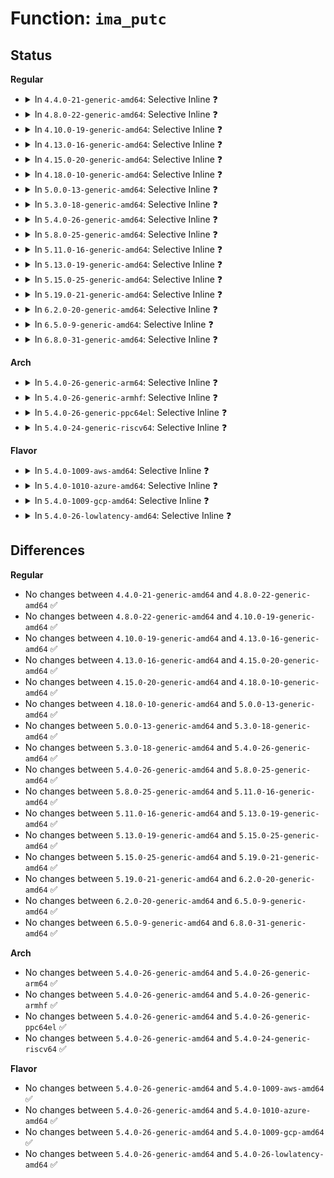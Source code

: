 # Function: <code>ima_putc</code>

## Status
<b>Regular</b>
<ul>
<li>
<details>
<summary>In <code>4.4.0-21-generic-amd64</code>: Selective Inline ❓</summary>

```c
void ima_putc(struct seq_file * m, void * data, int datalen)
```

```json
{
  "name": "ima_putc",
  "collision_type": "Unique Global",
  "inline_type": "Selective",
  "funcs": [
    {
      "addr": 18446744071582608769,
      "name": "ima_putc",
      "external": true,
      "loc": "security/integrity/ima/ima_fs.c:102",
      "file": "security/integrity/ima/ima_fs.c",
      "inline": "not declared, inlined",
      "caller_inline": [
        "security/integrity/ima/ima_fs.c:ima_measurements_show",
        "security/integrity/ima/ima_fs.c:ima_measurements_show",
        "security/integrity/ima/ima_fs.c:ima_measurements_show",
        "security/integrity/ima/ima_fs.c:ima_measurements_show",
        "security/integrity/ima/ima_fs.c:ima_measurements_show"
      ],
      "caller_func": []
    }
  ],
  "symbols": [
    {
      "addr": 18446744071582609504,
      "name": "ima_putc",
      "section": ".text",
      "bind": "STB_GLOBAL",
      "size": 60
    }
  ]
}
```
</details>
</li>
<li>
<details>
<summary>In <code>4.8.0-22-generic-amd64</code>: Selective Inline ❓</summary>

```c
void ima_putc(struct seq_file * m, void * data, int datalen)
```

```json
{
  "name": "ima_putc",
  "collision_type": "Unique Global",
  "inline_type": "Selective",
  "funcs": [
    {
      "addr": 18446744071582854701,
      "name": "ima_putc",
      "external": true,
      "loc": "security/integrity/ima/ima_fs.c:105",
      "file": "security/integrity/ima/ima_fs.c",
      "inline": "not declared, inlined",
      "caller_inline": [
        "security/integrity/ima/ima_fs.c:ima_measurements_show",
        "security/integrity/ima/ima_fs.c:ima_measurements_show",
        "security/integrity/ima/ima_fs.c:ima_measurements_show",
        "security/integrity/ima/ima_fs.c:ima_measurements_show",
        "security/integrity/ima/ima_fs.c:ima_measurements_show"
      ],
      "caller_func": []
    }
  ],
  "symbols": [
    {
      "addr": 18446744071582855328,
      "name": "ima_putc",
      "section": ".text",
      "bind": "STB_GLOBAL",
      "size": 60
    }
  ]
}
```
</details>
</li>
<li>
<details>
<summary>In <code>4.10.0-19-generic-amd64</code>: Selective Inline ❓</summary>

```c
void ima_putc(struct seq_file * m, void * data, int datalen)
```

```json
{
  "name": "ima_putc",
  "collision_type": "Unique Global",
  "inline_type": "Selective",
  "funcs": [
    {
      "addr": 18446744071582949311,
      "name": "ima_putc",
      "external": true,
      "loc": "security/integrity/ima/ima_fs.c:115",
      "file": "security/integrity/ima/ima_fs.c",
      "inline": "not declared, inlined",
      "caller_inline": [
        "security/integrity/ima/ima_fs.c:ima_measurements_show",
        "security/integrity/ima/ima_fs.c:ima_measurements_show",
        "security/integrity/ima/ima_fs.c:ima_measurements_show",
        "security/integrity/ima/ima_fs.c:ima_measurements_show",
        "security/integrity/ima/ima_fs.c:ima_measurements_show"
      ],
      "caller_func": []
    }
  ],
  "symbols": [
    {
      "addr": 18446744071582951312,
      "name": "ima_putc",
      "section": ".text",
      "bind": "STB_GLOBAL",
      "size": 60
    }
  ]
}
```
</details>
</li>
<li>
<details>
<summary>In <code>4.13.0-16-generic-amd64</code>: Selective Inline ❓</summary>

```c
void ima_putc(struct seq_file * m, void * data, int datalen)
```

```json
{
  "name": "ima_putc",
  "collision_type": "Unique Global",
  "inline_type": "Selective",
  "funcs": [
    {
      "addr": 18446744071582999418,
      "name": "ima_putc",
      "external": true,
      "loc": "security/integrity/ima/ima_fs.c:115",
      "file": "security/integrity/ima/ima_fs.c",
      "inline": "not declared, inlined",
      "caller_inline": [
        "security/integrity/ima/ima_fs.c:ima_measurements_show",
        "security/integrity/ima/ima_fs.c:ima_measurements_show",
        "security/integrity/ima/ima_fs.c:ima_measurements_show",
        "security/integrity/ima/ima_fs.c:ima_measurements_show",
        "security/integrity/ima/ima_fs.c:ima_measurements_show"
      ],
      "caller_func": []
    }
  ],
  "symbols": [
    {
      "addr": 18446744071583001312,
      "name": "ima_putc",
      "section": ".text",
      "bind": "STB_GLOBAL",
      "size": 62
    }
  ]
}
```
</details>
</li>
<li>
<details>
<summary>In <code>4.15.0-20-generic-amd64</code>: Selective Inline ❓</summary>

```c
void ima_putc(struct seq_file * m, void * data, int datalen)
```

```json
{
  "name": "ima_putc",
  "collision_type": "Unique Global",
  "inline_type": "Selective",
  "funcs": [
    {
      "addr": 18446744071583163514,
      "name": "ima_putc",
      "external": true,
      "loc": "security/integrity/ima/ima_fs.c:115",
      "file": "security/integrity/ima/ima_fs.c",
      "inline": "not declared, inlined",
      "caller_inline": [
        "security/integrity/ima/ima_fs.c:ima_measurements_show",
        "security/integrity/ima/ima_fs.c:ima_measurements_show",
        "security/integrity/ima/ima_fs.c:ima_measurements_show",
        "security/integrity/ima/ima_fs.c:ima_measurements_show",
        "security/integrity/ima/ima_fs.c:ima_measurements_show"
      ],
      "caller_func": []
    }
  ],
  "symbols": [
    {
      "addr": 18446744071583165440,
      "name": "ima_putc",
      "section": ".text",
      "bind": "STB_GLOBAL",
      "size": 62
    }
  ]
}
```
</details>
</li>
<li>
<details>
<summary>In <code>4.18.0-10-generic-amd64</code>: Selective Inline ❓</summary>

```c
void ima_putc(struct seq_file * m, void * data, int datalen)
```

```json
{
  "name": "ima_putc",
  "collision_type": "Unique Global",
  "inline_type": "Selective",
  "funcs": [
    {
      "addr": 18446744071583369031,
      "name": "ima_putc",
      "external": true,
      "loc": "security/integrity/ima/ima_fs.c:118",
      "file": "security/integrity/ima/ima_fs.c",
      "inline": "not declared, inlined",
      "caller_inline": [
        "security/integrity/ima/ima_fs.c:ima_measurements_show",
        "security/integrity/ima/ima_fs.c:ima_measurements_show",
        "security/integrity/ima/ima_fs.c:ima_measurements_show",
        "security/integrity/ima/ima_fs.c:ima_measurements_show",
        "security/integrity/ima/ima_fs.c:ima_measurements_show"
      ],
      "caller_func": []
    }
  ],
  "symbols": [
    {
      "addr": 18446744071583370624,
      "name": "ima_putc",
      "section": ".text",
      "bind": "STB_GLOBAL",
      "size": 61
    }
  ]
}
```
</details>
</li>
<li>
<details>
<summary>In <code>5.0.0-13-generic-amd64</code>: Selective Inline ❓</summary>

```c
void ima_putc(struct seq_file * m, void * data, int datalen)
```

```json
{
  "name": "ima_putc",
  "collision_type": "Unique Global",
  "inline_type": "Selective",
  "funcs": [
    {
      "addr": 18446744071583487783,
      "name": "ima_putc",
      "external": true,
      "loc": "security/integrity/ima/ima_fs.c:118",
      "file": "security/integrity/ima/ima_fs.c",
      "inline": "not declared, inlined",
      "caller_inline": [
        "security/integrity/ima/ima_fs.c:ima_measurements_show",
        "security/integrity/ima/ima_fs.c:ima_measurements_show",
        "security/integrity/ima/ima_fs.c:ima_measurements_show",
        "security/integrity/ima/ima_fs.c:ima_measurements_show",
        "security/integrity/ima/ima_fs.c:ima_measurements_show"
      ],
      "caller_func": []
    }
  ],
  "symbols": [
    {
      "addr": 18446744071583489376,
      "name": "ima_putc",
      "section": ".text",
      "bind": "STB_GLOBAL",
      "size": 61
    }
  ]
}
```
</details>
</li>
<li>
<details>
<summary>In <code>5.3.0-18-generic-amd64</code>: Selective Inline ❓</summary>

```c
void ima_putc(struct seq_file * m, void * data, int datalen)
```

```json
{
  "name": "ima_putc",
  "collision_type": "Unique Global",
  "inline_type": "Selective",
  "funcs": [
    {
      "addr": 18446744071583673942,
      "name": "ima_putc",
      "external": true,
      "loc": "security/integrity/ima/ima_fs.c:114",
      "file": "security/integrity/ima/ima_fs.c",
      "inline": "not declared, inlined",
      "caller_inline": [
        "security/integrity/ima/ima_fs.c:ima_measurements_show",
        "security/integrity/ima/ima_fs.c:ima_measurements_show",
        "security/integrity/ima/ima_fs.c:ima_measurements_show",
        "security/integrity/ima/ima_fs.c:ima_measurements_show",
        "security/integrity/ima/ima_fs.c:ima_measurements_show"
      ],
      "caller_func": []
    }
  ],
  "symbols": [
    {
      "addr": 18446744071583675440,
      "name": "ima_putc",
      "section": ".text",
      "bind": "STB_GLOBAL",
      "size": 60
    }
  ]
}
```
</details>
</li>
<li>
<details>
<summary>In <code>5.4.0-26-generic-amd64</code>: Selective Inline ❓</summary>

```c
void ima_putc(struct seq_file * m, void * data, int datalen)
```

```json
{
  "name": "ima_putc",
  "collision_type": "Unique Global",
  "inline_type": "Selective",
  "funcs": [
    {
      "addr": 18446744071583781014,
      "name": "ima_putc",
      "external": true,
      "loc": "security/integrity/ima/ima_fs.c:114",
      "file": "security/integrity/ima/ima_fs.c",
      "inline": "not declared, inlined",
      "caller_inline": [
        "security/integrity/ima/ima_fs.c:ima_measurements_show",
        "security/integrity/ima/ima_fs.c:ima_measurements_show",
        "security/integrity/ima/ima_fs.c:ima_measurements_show",
        "security/integrity/ima/ima_fs.c:ima_measurements_show",
        "security/integrity/ima/ima_fs.c:ima_measurements_show"
      ],
      "caller_func": []
    }
  ],
  "symbols": [
    {
      "addr": 18446744071583782512,
      "name": "ima_putc",
      "section": ".text",
      "bind": "STB_GLOBAL",
      "size": 60
    }
  ]
}
```
</details>
</li>
<li>
<details>
<summary>In <code>5.8.0-25-generic-amd64</code>: Selective Inline ❓</summary>

```c
void ima_putc(struct seq_file * m, void * data, int datalen)
```

```json
{
  "name": "ima_putc",
  "collision_type": "Unique Global",
  "inline_type": "Selective",
  "funcs": [
    {
      "addr": 18446744071584172762,
      "name": "ima_putc",
      "external": true,
      "loc": "security/integrity/ima/ima_fs.c:112",
      "file": "security/integrity/ima/ima_fs.c",
      "inline": "not declared, inlined",
      "caller_inline": [
        "security/integrity/ima/ima_fs.c:ima_measurements_show",
        "security/integrity/ima/ima_fs.c:ima_measurements_show",
        "security/integrity/ima/ima_fs.c:ima_measurements_show",
        "security/integrity/ima/ima_fs.c:ima_measurements_show",
        "security/integrity/ima/ima_fs.c:ima_measurements_show"
      ],
      "caller_func": [
        "security/integrity/ima/ima_template_lib.c:ima_show_template_field_data",
        "security/integrity/ima/ima_template_lib.c:ima_show_template_field_data"
      ]
    }
  ],
  "symbols": [
    {
      "addr": 18446744071584173184,
      "name": "ima_putc",
      "section": ".text",
      "bind": "STB_GLOBAL",
      "size": 58
    }
  ]
}
```
</details>
</li>
<li>
<details>
<summary>In <code>5.11.0-16-generic-amd64</code>: Selective Inline ❓</summary>

```c
void ima_putc(struct seq_file * m, void * data, int datalen)
```

```json
{
  "name": "ima_putc",
  "collision_type": "Unique Global",
  "inline_type": "Selective",
  "funcs": [
    {
      "addr": 18446744071584291930,
      "name": "ima_putc",
      "external": true,
      "loc": "security/integrity/ima/ima_fs.c:113",
      "file": "security/integrity/ima/ima_fs.c",
      "inline": "not declared, inlined",
      "caller_inline": [
        "security/integrity/ima/ima_fs.c:ima_measurements_show",
        "security/integrity/ima/ima_fs.c:ima_measurements_show",
        "security/integrity/ima/ima_fs.c:ima_measurements_show",
        "security/integrity/ima/ima_fs.c:ima_measurements_show",
        "security/integrity/ima/ima_fs.c:ima_measurements_show"
      ],
      "caller_func": [
        "security/integrity/ima/ima_template_lib.c:ima_show_template_field_data",
        "security/integrity/ima/ima_template_lib.c:ima_show_template_field_data"
      ]
    }
  ],
  "symbols": [
    {
      "addr": 18446744071584292352,
      "name": "ima_putc",
      "section": ".text",
      "bind": "STB_GLOBAL",
      "size": 58
    }
  ]
}
```
</details>
</li>
<li>
<details>
<summary>In <code>5.13.0-19-generic-amd64</code>: Selective Inline ❓</summary>

```c
void ima_putc(struct seq_file * m, void * data, int datalen)
```

```json
{
  "name": "ima_putc",
  "collision_type": "Unique Global",
  "inline_type": "Selective",
  "funcs": [
    {
      "addr": 18446744071584325843,
      "name": "ima_putc",
      "external": true,
      "loc": "security/integrity/ima/ima_fs.c:113",
      "file": "security/integrity/ima/ima_fs.c",
      "inline": "not declared, inlined",
      "caller_inline": [
        "security/integrity/ima/ima_fs.c:ima_measurements_show",
        "security/integrity/ima/ima_fs.c:ima_measurements_show",
        "security/integrity/ima/ima_fs.c:ima_measurements_show",
        "security/integrity/ima/ima_fs.c:ima_measurements_show",
        "security/integrity/ima/ima_fs.c:ima_measurements_show"
      ],
      "caller_func": [
        "security/integrity/ima/ima_template_lib.c:ima_show_template_field_data",
        "security/integrity/ima/ima_template_lib.c:ima_show_template_field_data"
      ]
    }
  ],
  "symbols": [
    {
      "addr": 18446744071584326256,
      "name": "ima_putc",
      "section": ".text",
      "bind": "STB_GLOBAL",
      "size": 58
    }
  ]
}
```
</details>
</li>
<li>
<details>
<summary>In <code>5.15.0-25-generic-amd64</code>: Selective Inline ❓</summary>

```c
void ima_putc(struct seq_file * m, void * data, int datalen)
```

```json
{
  "name": "ima_putc",
  "collision_type": "Unique Global",
  "inline_type": "Selective",
  "funcs": [
    {
      "addr": 18446744071584713283,
      "name": "ima_putc",
      "external": true,
      "loc": "security/integrity/ima/ima_fs.c:113",
      "file": "security/integrity/ima/ima_fs.c",
      "inline": "not declared, inlined",
      "caller_inline": [
        "security/integrity/ima/ima_fs.c:ima_measurements_show",
        "security/integrity/ima/ima_fs.c:ima_measurements_show",
        "security/integrity/ima/ima_fs.c:ima_measurements_show",
        "security/integrity/ima/ima_fs.c:ima_measurements_show",
        "security/integrity/ima/ima_fs.c:ima_measurements_show"
      ],
      "caller_func": [
        "security/integrity/ima/ima_template_lib.c:ima_show_template_field_data",
        "security/integrity/ima/ima_template_lib.c:ima_show_template_field_data"
      ]
    }
  ],
  "symbols": [
    {
      "addr": 18446744071584713712,
      "name": "ima_putc",
      "section": ".text",
      "bind": "STB_GLOBAL",
      "size": 58
    }
  ]
}
```
</details>
</li>
<li>
<details>
<summary>In <code>5.19.0-21-generic-amd64</code>: Selective Inline ❓</summary>

```c
void ima_putc(struct seq_file * m, void * data, int datalen)
```

```json
{
  "name": "ima_putc",
  "collision_type": "Unique Global",
  "inline_type": "Selective",
  "funcs": [
    {
      "addr": 18446744071585387576,
      "name": "ima_putc",
      "external": true,
      "loc": "security/integrity/ima/ima_fs.c:113",
      "file": "security/integrity/ima/ima_fs.c",
      "inline": "not declared, inlined",
      "caller_inline": [
        "security/integrity/ima/ima_fs.c:ima_measurements_show",
        "security/integrity/ima/ima_fs.c:ima_measurements_show",
        "security/integrity/ima/ima_fs.c:ima_measurements_show",
        "security/integrity/ima/ima_fs.c:ima_measurements_show",
        "security/integrity/ima/ima_fs.c:ima_measurements_show"
      ],
      "caller_func": []
    }
  ],
  "symbols": [
    {
      "addr": 18446744071585388016,
      "name": "ima_putc",
      "section": ".text",
      "bind": "STB_GLOBAL",
      "size": 78
    }
  ]
}
```
</details>
</li>
<li>
<details>
<summary>In <code>6.2.0-20-generic-amd64</code>: Selective Inline ❓</summary>

```c
void ima_putc(struct seq_file * m, void * data, int datalen)
```

```json
{
  "name": "ima_putc",
  "collision_type": "Unique Global",
  "inline_type": "Selective",
  "funcs": [
    {
      "addr": 18446744071586139960,
      "name": "ima_putc",
      "external": true,
      "loc": "security/integrity/ima/ima_fs.c:113",
      "file": "security/integrity/ima/ima_fs.c",
      "inline": "not declared, inlined",
      "caller_inline": [
        "security/integrity/ima/ima_fs.c:ima_measurements_show",
        "security/integrity/ima/ima_fs.c:ima_measurements_show",
        "security/integrity/ima/ima_fs.c:ima_measurements_show",
        "security/integrity/ima/ima_fs.c:ima_measurements_show",
        "security/integrity/ima/ima_fs.c:ima_measurements_show"
      ],
      "caller_func": []
    }
  ],
  "symbols": [
    {
      "addr": 18446744071586140416,
      "name": "ima_putc",
      "section": ".text",
      "bind": "STB_GLOBAL",
      "size": 78
    }
  ]
}
```
</details>
</li>
<li>
<details>
<summary>In <code>6.5.0-9-generic-amd64</code>: Selective Inline ❓</summary>

```c
void ima_putc(struct seq_file * m, void * data, int datalen)
```

```json
{
  "name": "ima_putc",
  "collision_type": "Unique Global",
  "inline_type": "Selective",
  "funcs": [
    {
      "addr": 18446744071586377799,
      "name": "ima_putc",
      "external": true,
      "loc": "security/integrity/ima/ima_fs.c:113",
      "file": "security/integrity/ima/ima_fs.c",
      "inline": "not declared, inlined",
      "caller_inline": [
        "security/integrity/ima/ima_fs.c:ima_measurements_show",
        "security/integrity/ima/ima_fs.c:ima_measurements_show",
        "security/integrity/ima/ima_fs.c:ima_measurements_show",
        "security/integrity/ima/ima_fs.c:ima_measurements_show",
        "security/integrity/ima/ima_fs.c:ima_measurements_show"
      ],
      "caller_func": []
    }
  ],
  "symbols": [
    {
      "addr": 18446744071586378240,
      "name": "ima_putc",
      "section": ".text",
      "bind": "STB_GLOBAL",
      "size": 78
    }
  ]
}
```
</details>
</li>
<li>
<details>
<summary>In <code>6.8.0-31-generic-amd64</code>: Selective Inline ❓</summary>

```c
void ima_putc(struct seq_file * m, void * data, int datalen)
```

```json
{
  "name": "ima_putc",
  "collision_type": "Unique Global",
  "inline_type": "Selective",
  "funcs": [
    {
      "addr": 18446744071586642343,
      "name": "ima_putc",
      "external": true,
      "loc": "security/integrity/ima/ima_fs.c:113",
      "file": "security/integrity/ima/ima_fs.c",
      "inline": "not declared, inlined",
      "caller_inline": [
        "security/integrity/ima/ima_fs.c:ima_measurements_show",
        "security/integrity/ima/ima_fs.c:ima_measurements_show",
        "security/integrity/ima/ima_fs.c:ima_measurements_show",
        "security/integrity/ima/ima_fs.c:ima_measurements_show",
        "security/integrity/ima/ima_fs.c:ima_measurements_show"
      ],
      "caller_func": []
    }
  ],
  "symbols": [
    {
      "addr": 18446744071586642784,
      "name": "ima_putc",
      "section": ".text",
      "bind": "STB_GLOBAL",
      "size": 78
    }
  ]
}
```
</details>
</li>
</ul>
<b>Arch</b>
<ul>
<li>
<details>
<summary>In <code>5.4.0-26-generic-arm64</code>: Selective Inline ❓</summary>

```c
void ima_putc(struct seq_file * m, void * data, int datalen)
```

```json
{
  "name": "ima_putc",
  "collision_type": "Unique Global",
  "inline_type": "Selective",
  "funcs": [
    {
      "addr": 18446603336495583956,
      "name": "ima_putc",
      "external": true,
      "loc": "security/integrity/ima/ima_fs.c:114",
      "file": "security/integrity/ima/ima_fs.c",
      "inline": "not declared, inlined",
      "caller_inline": [
        "security/integrity/ima/ima_fs.c:ima_measurements_show",
        "security/integrity/ima/ima_fs.c:ima_measurements_show",
        "security/integrity/ima/ima_fs.c:ima_measurements_show",
        "security/integrity/ima/ima_fs.c:ima_measurements_show",
        "security/integrity/ima/ima_fs.c:ima_measurements_show"
      ],
      "caller_func": []
    }
  ],
  "symbols": [
    {
      "addr": 18446603336495586192,
      "name": "ima_putc",
      "section": ".text",
      "bind": "STB_GLOBAL",
      "size": 92
    }
  ]
}
```
</details>
</li>
<li>
<details>
<summary>In <code>5.4.0-26-generic-armhf</code>: Selective Inline ❓</summary>

```c
void ima_putc(struct seq_file * m, void * data, int datalen)
```

```json
{
  "name": "ima_putc",
  "collision_type": "Unique Global",
  "inline_type": "Selective",
  "funcs": [
    {
      "addr": 3228945128,
      "name": "ima_putc",
      "external": true,
      "loc": "security/integrity/ima/ima_fs.c:114",
      "file": "security/integrity/ima/ima_fs.c",
      "inline": "not declared, inlined",
      "caller_inline": [
        "security/integrity/ima/ima_fs.c:ima_measurements_show",
        "security/integrity/ima/ima_fs.c:ima_measurements_show",
        "security/integrity/ima/ima_fs.c:ima_measurements_show",
        "security/integrity/ima/ima_fs.c:ima_measurements_show",
        "security/integrity/ima/ima_fs.c:ima_measurements_show"
      ],
      "caller_func": [
        "security/integrity/ima/ima_template_lib.c:ima_show_template_field_data",
        "security/integrity/ima/ima_template_lib.c:ima_show_template_field_data"
      ]
    }
  ],
  "symbols": [
    {
      "addr": 3228947176,
      "name": "ima_putc",
      "section": ".text",
      "bind": "STB_GLOBAL",
      "size": 64
    }
  ]
}
```
</details>
</li>
<li>
<details>
<summary>In <code>5.4.0-26-generic-ppc64el</code>: Selective Inline ❓</summary>

```c
void ima_putc(struct seq_file * m, void * data, int datalen)
```

```json
{
  "name": "ima_putc",
  "collision_type": "Unique Global",
  "inline_type": "Selective",
  "funcs": [
    {
      "addr": 13835058055289682368,
      "name": "ima_putc",
      "external": true,
      "loc": "security/integrity/ima/ima_fs.c:114",
      "file": "security/integrity/ima/ima_fs.c",
      "inline": "not declared, inlined",
      "caller_inline": [
        "security/integrity/ima/ima_fs.c:ima_measurements_show",
        "security/integrity/ima/ima_fs.c:ima_measurements_show",
        "security/integrity/ima/ima_fs.c:ima_measurements_show",
        "security/integrity/ima/ima_fs.c:ima_measurements_show",
        "security/integrity/ima/ima_fs.c:ima_measurements_show"
      ],
      "caller_func": []
    }
  ],
  "symbols": [
    {
      "addr": 13835058055289685728,
      "name": "ima_putc",
      "section": ".text",
      "bind": "STB_GLOBAL",
      "size": 132
    }
  ]
}
```
</details>
</li>
<li>
<details>
<summary>In <code>5.4.0-24-generic-riscv64</code>: Selective Inline ❓</summary>

```c
void ima_putc(struct seq_file * m, void * data, int datalen)
```

```json
{
  "name": "ima_putc",
  "collision_type": "Unique Global",
  "inline_type": "Selective",
  "funcs": [
    {
      "addr": 18446743936274749592,
      "name": "ima_putc",
      "external": true,
      "loc": "security/integrity/ima/ima_fs.c:114",
      "file": "security/integrity/ima/ima_fs.c",
      "inline": "not declared, inlined",
      "caller_inline": [
        "security/integrity/ima/ima_fs.c:ima_measurements_show",
        "security/integrity/ima/ima_fs.c:ima_measurements_show",
        "security/integrity/ima/ima_fs.c:ima_measurements_show",
        "security/integrity/ima/ima_fs.c:ima_measurements_show",
        "security/integrity/ima/ima_fs.c:ima_measurements_show"
      ],
      "caller_func": []
    }
  ],
  "symbols": [
    {
      "addr": 18446743936274751326,
      "name": "ima_putc",
      "section": ".text",
      "bind": "STB_GLOBAL",
      "size": 80
    }
  ]
}
```
</details>
</li>
</ul>
<b>Flavor</b>
<ul>
<li>
<details>
<summary>In <code>5.4.0-1009-aws-amd64</code>: Selective Inline ❓</summary>

```c
void ima_putc(struct seq_file * m, void * data, int datalen)
```

```json
{
  "name": "ima_putc",
  "collision_type": "Unique Global",
  "inline_type": "Selective",
  "funcs": [
    {
      "addr": 18446744071583749750,
      "name": "ima_putc",
      "external": true,
      "loc": "security/integrity/ima/ima_fs.c:114",
      "file": "security/integrity/ima/ima_fs.c",
      "inline": "not declared, inlined",
      "caller_inline": [
        "security/integrity/ima/ima_fs.c:ima_measurements_show",
        "security/integrity/ima/ima_fs.c:ima_measurements_show",
        "security/integrity/ima/ima_fs.c:ima_measurements_show",
        "security/integrity/ima/ima_fs.c:ima_measurements_show",
        "security/integrity/ima/ima_fs.c:ima_measurements_show"
      ],
      "caller_func": []
    }
  ],
  "symbols": [
    {
      "addr": 18446744071583751248,
      "name": "ima_putc",
      "section": ".text",
      "bind": "STB_GLOBAL",
      "size": 60
    }
  ]
}
```
</details>
</li>
<li>
<details>
<summary>In <code>5.4.0-1010-azure-amd64</code>: Selective Inline ❓</summary>

```c
void ima_putc(struct seq_file * m, void * data, int datalen)
```

```json
{
  "name": "ima_putc",
  "collision_type": "Unique Global",
  "inline_type": "Selective",
  "funcs": [
    {
      "addr": 18446744071583686806,
      "name": "ima_putc",
      "external": true,
      "loc": "security/integrity/ima/ima_fs.c:114",
      "file": "security/integrity/ima/ima_fs.c",
      "inline": "not declared, inlined",
      "caller_inline": [
        "security/integrity/ima/ima_fs.c:ima_measurements_show",
        "security/integrity/ima/ima_fs.c:ima_measurements_show",
        "security/integrity/ima/ima_fs.c:ima_measurements_show",
        "security/integrity/ima/ima_fs.c:ima_measurements_show",
        "security/integrity/ima/ima_fs.c:ima_measurements_show"
      ],
      "caller_func": []
    }
  ],
  "symbols": [
    {
      "addr": 18446744071583688304,
      "name": "ima_putc",
      "section": ".text",
      "bind": "STB_GLOBAL",
      "size": 60
    }
  ]
}
```
</details>
</li>
<li>
<details>
<summary>In <code>5.4.0-1009-gcp-amd64</code>: Selective Inline ❓</summary>

```c
void ima_putc(struct seq_file * m, void * data, int datalen)
```

```json
{
  "name": "ima_putc",
  "collision_type": "Unique Global",
  "inline_type": "Selective",
  "funcs": [
    {
      "addr": 18446744071583733526,
      "name": "ima_putc",
      "external": true,
      "loc": "security/integrity/ima/ima_fs.c:114",
      "file": "security/integrity/ima/ima_fs.c",
      "inline": "not declared, inlined",
      "caller_inline": [
        "security/integrity/ima/ima_fs.c:ima_measurements_show",
        "security/integrity/ima/ima_fs.c:ima_measurements_show",
        "security/integrity/ima/ima_fs.c:ima_measurements_show",
        "security/integrity/ima/ima_fs.c:ima_measurements_show",
        "security/integrity/ima/ima_fs.c:ima_measurements_show"
      ],
      "caller_func": []
    }
  ],
  "symbols": [
    {
      "addr": 18446744071583735024,
      "name": "ima_putc",
      "section": ".text",
      "bind": "STB_GLOBAL",
      "size": 60
    }
  ]
}
```
</details>
</li>
<li>
<details>
<summary>In <code>5.4.0-26-lowlatency-amd64</code>: Selective Inline ❓</summary>

```c
void ima_putc(struct seq_file * m, void * data, int datalen)
```

```json
{
  "name": "ima_putc",
  "collision_type": "Unique Global",
  "inline_type": "Selective",
  "funcs": [
    {
      "addr": 18446744071583834278,
      "name": "ima_putc",
      "external": true,
      "loc": "security/integrity/ima/ima_fs.c:114",
      "file": "security/integrity/ima/ima_fs.c",
      "inline": "not declared, inlined",
      "caller_inline": [
        "security/integrity/ima/ima_fs.c:ima_measurements_show",
        "security/integrity/ima/ima_fs.c:ima_measurements_show",
        "security/integrity/ima/ima_fs.c:ima_measurements_show",
        "security/integrity/ima/ima_fs.c:ima_measurements_show",
        "security/integrity/ima/ima_fs.c:ima_measurements_show"
      ],
      "caller_func": []
    }
  ],
  "symbols": [
    {
      "addr": 18446744071583835968,
      "name": "ima_putc",
      "section": ".text",
      "bind": "STB_GLOBAL",
      "size": 60
    }
  ]
}
```
</details>
</li>
</ul>

## Differences
<b>Regular</b>
<ul>
<li>
No changes between <code>4.4.0-21-generic-amd64</code> and <code>4.8.0-22-generic-amd64</code> ✅
</li>
<li>
No changes between <code>4.8.0-22-generic-amd64</code> and <code>4.10.0-19-generic-amd64</code> ✅
</li>
<li>
No changes between <code>4.10.0-19-generic-amd64</code> and <code>4.13.0-16-generic-amd64</code> ✅
</li>
<li>
No changes between <code>4.13.0-16-generic-amd64</code> and <code>4.15.0-20-generic-amd64</code> ✅
</li>
<li>
No changes between <code>4.15.0-20-generic-amd64</code> and <code>4.18.0-10-generic-amd64</code> ✅
</li>
<li>
No changes between <code>4.18.0-10-generic-amd64</code> and <code>5.0.0-13-generic-amd64</code> ✅
</li>
<li>
No changes between <code>5.0.0-13-generic-amd64</code> and <code>5.3.0-18-generic-amd64</code> ✅
</li>
<li>
No changes between <code>5.3.0-18-generic-amd64</code> and <code>5.4.0-26-generic-amd64</code> ✅
</li>
<li>
No changes between <code>5.4.0-26-generic-amd64</code> and <code>5.8.0-25-generic-amd64</code> ✅
</li>
<li>
No changes between <code>5.8.0-25-generic-amd64</code> and <code>5.11.0-16-generic-amd64</code> ✅
</li>
<li>
No changes between <code>5.11.0-16-generic-amd64</code> and <code>5.13.0-19-generic-amd64</code> ✅
</li>
<li>
No changes between <code>5.13.0-19-generic-amd64</code> and <code>5.15.0-25-generic-amd64</code> ✅
</li>
<li>
No changes between <code>5.15.0-25-generic-amd64</code> and <code>5.19.0-21-generic-amd64</code> ✅
</li>
<li>
No changes between <code>5.19.0-21-generic-amd64</code> and <code>6.2.0-20-generic-amd64</code> ✅
</li>
<li>
No changes between <code>6.2.0-20-generic-amd64</code> and <code>6.5.0-9-generic-amd64</code> ✅
</li>
<li>
No changes between <code>6.5.0-9-generic-amd64</code> and <code>6.8.0-31-generic-amd64</code> ✅
</li>
</ul>
<b>Arch</b>
<ul>
<li>
No changes between <code>5.4.0-26-generic-amd64</code> and <code>5.4.0-26-generic-arm64</code> ✅
</li>
<li>
No changes between <code>5.4.0-26-generic-amd64</code> and <code>5.4.0-26-generic-armhf</code> ✅
</li>
<li>
No changes between <code>5.4.0-26-generic-amd64</code> and <code>5.4.0-26-generic-ppc64el</code> ✅
</li>
<li>
No changes between <code>5.4.0-26-generic-amd64</code> and <code>5.4.0-24-generic-riscv64</code> ✅
</li>
</ul>
<b>Flavor</b>
<ul>
<li>
No changes between <code>5.4.0-26-generic-amd64</code> and <code>5.4.0-1009-aws-amd64</code> ✅
</li>
<li>
No changes between <code>5.4.0-26-generic-amd64</code> and <code>5.4.0-1010-azure-amd64</code> ✅
</li>
<li>
No changes between <code>5.4.0-26-generic-amd64</code> and <code>5.4.0-1009-gcp-amd64</code> ✅
</li>
<li>
No changes between <code>5.4.0-26-generic-amd64</code> and <code>5.4.0-26-lowlatency-amd64</code> ✅
</li>
</ul>
